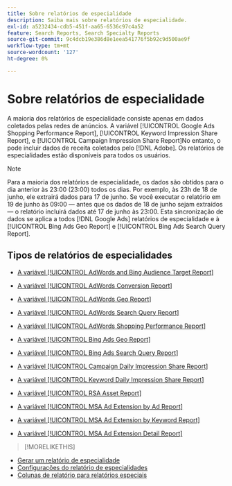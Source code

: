 ```yaml
---
title: Sobre relatórios de especialidade
description: Saiba mais sobre relatórios de especialidade.
exl-id: a5232434-cdb5-451f-aa65-6536c97c4a52
feature: Search Reports, Search Specialty Reports
source-git-commit: 9c4dcb19e386d8e1eea541776f5b92c9d500ae9f
workflow-type: tm+mt
source-wordcount: '127'
ht-degree: 0%

---
```


# Sobre relatórios de especialidade

A maioria dos relatórios de especialidade consiste apenas em dados coletados pelas redes de anúncios. A variável [!UICONTROL Google Ads Shopping Performance Report], [!UICONTROL Keyword Impression Share Report], e [!UICONTROL Campaign Impression Share Report]No entanto, o pode incluir dados de receita coletados pelo [!DNL Adobe]. Os relatórios de especialidades estão disponíveis para todos os usuários.

>[!NOTE]
>
>Para a maioria dos relatórios de especialidade, os dados são obtidos para o dia anterior às 23:00 (23:00) todos os dias. Por exemplo, às 23h de 18 de junho, ele extrairá dados para 17 de junho. Se você executar o relatório em 19 de junho às 09:00 — antes que os dados de 18 de junho sejam extraídos — o relatório incluirá dados até 17 de junho às 23:00. Esta sincronização de dados se aplica a todos [!DNL Google Ads] relatórios de especialidade e à [!UICONTROL Bing Ads Geo Report] e [!UICONTROL Bing Ads Search Query Report].

## Tipos de relatórios de especialidades

* [A variável [!UICONTROL AdWords and Bing Audience Target Report]](/help/search-social-commerce/reports/management/specialty/adwords-bing-audience-target-report.md)

* [A variável [!UICONTROL AdWords Conversion Report]](/help/search-social-commerce/reports/management/specialty/adwords-conversion-report.md)

* [A variável [!UICONTROL AdWords Geo Report]](/help/search-social-commerce/reports/management/specialty/adwords-geo-report.md)

* [A variável [!UICONTROL AdWords Search Query Report]](/help/search-social-commerce/reports/management/specialty/adwords-search-query-report.md)

* [A variável [!UICONTROL AdWords Shopping Performance Report]](/help/search-social-commerce/reports/management/specialty/adwords-shopping-performance-report.md)

* [A variável [!UICONTROL Bing Ads Geo Report]](/help/search-social-commerce/reports/management/specialty/bing-ads-geo-report.md)

* [A variável [!UICONTROL Bing Ads Search Query Report]](/help/search-social-commerce/reports/management/specialty/bing-ads-search-query-report.md)

* [A variável [!UICONTROL Campaign Daily Impression Share Report]](/help/search-social-commerce/reports/management/specialty/campaign-daily-impression-share-report.md)

* [A variável [!UICONTROL Keyword Daily Impression Share Report]](/help/search-social-commerce/reports/management/specialty/keyword-daily-impression-share-report.md)

* [A variável [!UICONTROL RSA Asset Report]](/help/search-social-commerce/reports/management/specialty/rsa-asset-report.md)

* [A variável [!UICONTROL MSA Ad Extension by Ad Report]](msa-ad-extension-detail-report.md)

* [A variável [!UICONTROL MSA Ad Extension by Keyword Report]](msa-ad-extension-by-keyword-report.md)

* [A variável [!UICONTROL MSA Ad Extension Detail Report]](msa-ad-extension-by-ad-report.md)

>[!MORELIKETHIS]
>
* [Gerar um relatório de especialidade](/help/search-social-commerce/reports/management/specialty/specialty-report-generate.md)
* [Configurações do relatório de especialidades](/help/search-social-commerce/reports/management/specialty/specialty-report-settings.md)
* [Colunas de relatório para relatórios especiais](/help/search-social-commerce/reports/management/specialty/specialty-report-columns.md)
